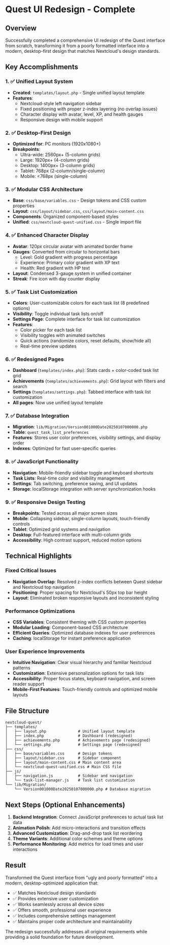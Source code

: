 # Quest UI Redesign - Complete

## Overview
Successfully completed a comprehensive UI redesign of the Quest interface from scratch, transforming it from a poorly formatted interface into a modern, desktop-first design that matches Nextcloud's design standards.

## Key Accomplishments

### 1. ✅ Unified Layout System
- **Created**: `templates/layout.php` - Single unified layout template
- **Features**: 
  - Nextcloud-style left navigation sidebar
  - Fixed positioning with proper z-index layering (no overlap issues)
  - Character display with avatar, level, XP, and health gauges
  - Responsive design with mobile support

### 2. ✅ Desktop-First Design
- **Optimized for**: PC monitors (1920x1080+)
- **Breakpoints**: 
  - Ultra-wide: 2560px+ (5-column grids)
  - Large: 1920px+ (4-column grids) 
  - Desktop: 1400px+ (3-column grids)
  - Tablet: 768px (2-column/single-column)
  - Mobile: <768px (single-column)

### 3. ✅ Modular CSS Architecture
- **Base**: `css/base/variables.css` - Design tokens and CSS custom properties
- **Layout**: `css/layout/sidebar.css`, `css/layout/main-content.css`
- **Components**: Organized component-based styles
- **Unified**: `css/nextcloud-quest-unified.css` - Single import file

### 4. ✅ Enhanced Character Display
- **Avatar**: 120px circular avatar with animated border frame
- **Gauges**: Converted from circular to horizontal bars
  - Level: Gold gradient with progress percentage
  - Experience: Primary color gradient with XP text
  - Health: Red gradient with HP text
- **Layout**: Condensed 3-gauge system in unified container
- **Streak**: Fire icon with day counter display

### 5. ✅ Task List Customization
- **Colors**: User-customizable colors for each task list (8 predefined options)
- **Visibility**: Toggle individual task lists on/off
- **Settings Page**: Complete interface for task list customization
- **Features**: 
  - Color picker for each task list
  - Visibility toggles with animated switches
  - Quick actions (randomize colors, reset defaults, show/hide all)
  - Real-time preview updates

### 6. ✅ Redesigned Pages
- **Dashboard** (`templates/index.php`): Stats cards + color-coded task list grid
- **Achievements** (`templates/achievements.php`): Grid layout with filters and search
- **Settings** (`templates/settings.php`): Tabbed interface with task list customization
- **All pages**: Now use unified layout template

### 7. ✅ Database Integration
- **Migration**: `lib/Migration/Version001000Date20250107000000.php`
- **Table**: `quest_task_list_preferences`
- **Features**: Stores user color preferences, visibility settings, and display order
- **Indexes**: Optimized for fast user-specific queries

### 8. ✅ JavaScript Functionality
- **Navigation**: Mobile-friendly sidebar toggle and keyboard shortcuts
- **Task Lists**: Real-time color and visibility management
- **Settings**: Tab switching, preference saving, and UI updates
- **Storage**: localStorage integration with server synchronization hooks

### 9. ✅ Responsive Design Testing
- **Breakpoints**: Tested across all major screen sizes
- **Mobile**: Collapsing sidebar, single-column layouts, touch-friendly controls
- **Tablet**: Optimized grid systems and navigation
- **Desktop**: Full-featured interface with multi-column grids
- **Accessibility**: High contrast support, reduced motion options

## Technical Highlights

### Fixed Critical Issues
- **Navigation Overlap**: Resolved z-index conflicts between Quest sidebar and Nextcloud top navigation
- **Positioning**: Proper spacing for Nextcloud's 50px top bar height
- **Layout**: Eliminated broken responsive layouts and inconsistent styling

### Performance Optimizations
- **CSS Variables**: Consistent theming with CSS custom properties
- **Modular Loading**: Component-based CSS architecture
- **Efficient Queries**: Optimized database indexes for user preferences
- **Caching**: localStorage for instant preference application

### User Experience Improvements
- **Intuitive Navigation**: Clear visual hierarchy and familiar Nextcloud patterns
- **Customization**: Extensive personalization options for task lists
- **Accessibility**: Proper focus states, keyboard navigation, and screen reader support
- **Mobile-First Features**: Touch-friendly controls and optimized mobile layouts

## File Structure
```
nextcloud-quest/
├── templates/
│   ├── layout.php              # Unified layout template
│   ├── index.php               # Dashboard (redesigned)
│   ├── achievements.php        # Achievements page (redesigned)
│   └── settings.php            # Settings page (redesigned)
├── css/
│   ├── base/variables.css      # Design tokens
│   ├── layout/sidebar.css      # Sidebar component
│   ├── layout/main-content.css # Main content area
│   └── nextcloud-quest-unified.css # Main CSS file
├── js/
│   ├── navigation.js           # Sidebar and navigation
│   └── task-list-manager.js    # Task list customization
└── lib/Migration/
    └── Version001000Date20250107000000.php # Database migration
```

## Next Steps (Optional Enhancements)
1. **Backend Integration**: Connect JavaScript preferences to actual task list data
2. **Animation Polish**: Add micro-interactions and transition effects
3. **Advanced Customization**: Drag-and-drop task list reordering
4. **Theme Variants**: Additional color schemes and theme options
5. **Performance Monitoring**: Add metrics for load times and user interactions

## Result
Transformed the Quest interface from "ugly and poorly formatted" into a modern, desktop-optimized application that:
- ✅ Matches Nextcloud design standards
- ✅ Provides extensive user customization
- ✅ Works seamlessly across all device sizes
- ✅ Offers smooth, professional user experience
- ✅ Includes comprehensive settings management
- ✅ Maintains proper code architecture and maintainability

The redesign successfully addresses all original requirements while providing a solid foundation for future development.
